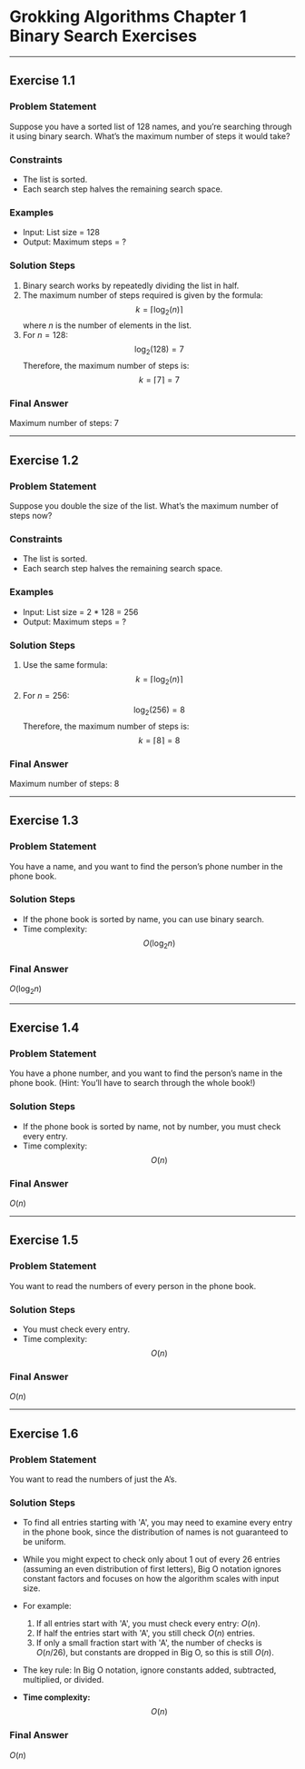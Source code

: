 # Grokking Algorithms Chapter 1 Binary Search Exercises

---

## Exercise 1.1

### Problem Statement
Suppose you have a sorted list of 128 names, and you’re searching through it using binary search. What’s the maximum number of steps it would take?

### Constraints
- The list is sorted.
- Each search step halves the remaining search space.

### Examples
- Input: List size = 128
- Output: Maximum steps = ?

### Solution Steps
1. Binary search works by repeatedly dividing the list in half.
2. The maximum number of steps required is given by the formula:
   $$
   k = \lceil \log_2(n) \rceil
   $$
   where $n$ is the number of elements in the list.
3. For $n = 128$:
   $$
   \log_2(128) = 7
   $$
   Therefore, the maximum number of steps is:
   $$
   k = \lceil 7 \rceil = 7
   $$

### Final Answer
Maximum number of steps: 7

---

## Exercise 1.2

### Problem Statement
Suppose you double the size of the list. What’s the maximum number of steps now?

### Constraints
- The list is sorted.
- Each search step halves the remaining search space.

### Examples
- Input: List size = 2 * 128 = 256
- Output: Maximum steps = ?

### Solution Steps
1. Use the same formula:
   $$
   k = \lceil \log_2(n) \rceil
   $$
2. For $n = 256$:
   $$
   \log_2(256) = 8
   $$
   Therefore, the maximum number of steps is:
   $$
   k = \lceil 8 \rceil = 8
   $$

### Final Answer
Maximum number of steps: 8

---

## Exercise 1.3

### Problem Statement
You have a name, and you want to find the person’s phone number in the phone book.

### Solution Steps
- If the phone book is sorted by name, you can use binary search.
- Time complexity:
  $$
  O(\log_2 n)
  $$

### Final Answer
$O(\log_2 n)$

---

## Exercise 1.4

### Problem Statement
You have a phone number, and you want to find the person’s name in the phone book. (Hint: You’ll have to search through the whole book!)

### Solution Steps
- If the phone book is sorted by name, not by number, you must check every entry.
- Time complexity:
  $$
  O(n)
  $$

### Final Answer
$O(n)$

---

## Exercise 1.5

### Problem Statement
You want to read the numbers of every person in the phone book.

### Solution Steps
- You must check every entry.
- Time complexity:
  $$
  O(n)
  $$

### Final Answer
$O(n)$

---

## Exercise 1.6

### Problem Statement
You want to read the numbers of just the A’s.

### Solution Steps
- To find all entries starting with 'A', you may need to examine every entry in the phone book, since the distribution of names is not guaranteed to be uniform.
- While you might expect to check only about 1 out of every 26 entries (assuming an even distribution of first letters), Big O notation ignores constant factors and focuses on how the algorithm scales with input size.
- For example:
    1. If all entries start with 'A', you must check every entry: $O(n)$.
    2. If half the entries start with 'A', you still check $O(n)$ entries.
    3. If only a small fraction start with 'A', the number of checks is $O(n/26)$, but constants are dropped in Big O, so this is still $O(n)$.
- The key rule: In Big O notation, ignore constants added, subtracted, multiplied, or divided.

- **Time complexity:**
  $$
  O(n)
  $$

### Final Answer
$O(n)$

